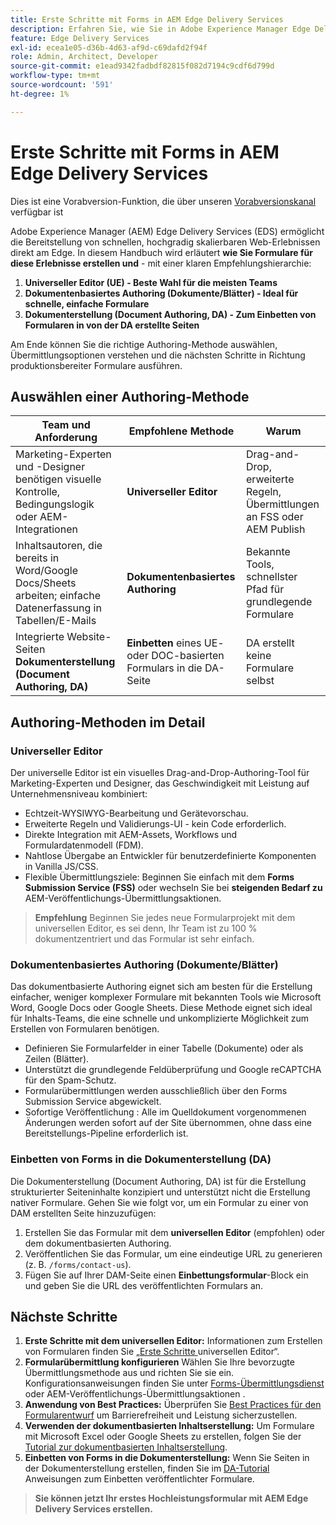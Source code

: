 ```yaml
---
title: Erste Schritte mit Forms in AEM Edge Delivery Services
description: Erfahren Sie, wie Sie in Adobe Experience Manager Edge Delivery Services leistungsstarke Formulare erstellen und bereitstellen, wobei der Schwerpunkt auf dem Authoring-Ansatz mit dem universellen Editor liegt.
feature: Edge Delivery Services
exl-id: ecea1e05-d36b-4d63-af9d-c69dafd2f94f
role: Admin, Architect, Developer
source-git-commit: e1ead9342fadbdf82815f082d7194c9cdf6d799d
workflow-type: tm+mt
source-wordcount: '591'
ht-degree: 1%

---
```



# Erste Schritte mit Forms in AEM Edge Delivery Services

<span class="preview"> Dies ist eine Vorabversion-Funktion, die über unseren <a href="https://experienceleague.adobe.com/docs/experience-manager-cloud-service/content/release-notes/prerelease.html?lang=de#new-features">Vorabversionskanal</a> verfügbar ist</span>

Adobe Experience Manager (AEM) Edge Delivery Services (EDS) ermöglicht die Bereitstellung von schnellen, hochgradig skalierbaren Web-Erlebnissen direkt am Edge. In diesem Handbuch wird erläutert **wie Sie Formulare für diese Erlebnisse erstellen und** - mit einer klaren Empfehlungshierarchie:

1. **Universeller Editor (UE) - Beste Wahl für die meisten Teams**
2. **Dokumentenbasiertes Authoring (Dokumente/Blätter) - Ideal für schnelle, einfache Formulare**
3. **Dokumenterstellung (Document Authoring, DA) - Zum Einbetten von Formularen in von der DA erstellte Seiten**

Am Ende können Sie die richtige Authoring-Methode auswählen, Übermittlungsoptionen verstehen und die nächsten Schritte in Richtung produktionsbereiter Formulare ausführen.



## Auswählen einer Authoring-Methode

| Team und Anforderung | Empfohlene Methode | Warum |
|--------------------|--------------------|-----|
| Marketing-Experten und -Designer benötigen visuelle Kontrolle, Bedingungslogik oder AEM-Integrationen | **Universeller Editor** | Drag-and-Drop, erweiterte Regeln, Übermittlungen an FSS oder AEM Publish |
| Inhaltsautoren, die bereits in Word/Google Docs/Sheets arbeiten; einfache Datenerfassung in Tabellen/E-Mails | **Dokumentenbasiertes Authoring** | Bekannte Tools, schnellster Pfad für grundlegende Formulare |
| Integrierte Website-Seiten **Dokumenterstellung (Document Authoring, DA)** | **Einbetten** eines UE- oder DOC-basierten Formulars in die DA-Seite | DA erstellt keine Formulare selbst |


## Authoring-Methoden im Detail

### Universeller Editor

Der universelle Editor ist ein visuelles Drag-and-Drop-Authoring-Tool für Marketing-Experten und Designer, das Geschwindigkeit mit Leistung auf Unternehmensniveau kombiniert:

* Echtzeit-WYSIWYG-Bearbeitung und Gerätevorschau.
* Erweiterte Regeln und Validierungs-UI - kein Code erforderlich.
* Direkte Integration mit AEM-Assets, Workflows und Formulardatenmodell (FDM).
* Nahtlose Übergabe an Entwickler für benutzerdefinierte Komponenten in Vanilla JS/CSS.
* Flexible Übermittlungsziele: Beginnen Sie einfach mit dem **Forms Submission Service (FSS)** oder wechseln Sie bei **steigenden Bedarf zu** AEM-Veröffentlichungs-Übermittlungsaktionen.

> **Empfehlung** Beginnen Sie jedes neue Formularprojekt mit dem universellen Editor, es sei denn, Ihr Team ist zu 100 % dokumentzentriert und das Formular ist sehr einfach.


### Dokumentenbasiertes Authoring (Dokumente/Blätter)

Das dokumentbasierte Authoring eignet sich am besten für die Erstellung einfacher, weniger komplexer Formulare mit bekannten Tools wie Microsoft Word, Google Docs oder Google Sheets. Diese Methode eignet sich ideal für Inhalts-Teams, die eine schnelle und unkomplizierte Möglichkeit zum Erstellen von Formularen benötigen.

* Definieren Sie Formularfelder in einer Tabelle (Dokumente) oder als Zeilen (Blätter).
* Unterstützt die grundlegende Feldüberprüfung und Google reCAPTCHA für den Spam-Schutz.
* Formularübermittlungen werden ausschließlich über den Forms Submission Service abgewickelt.
* Sofortige Veröffentlichung : Alle im Quelldokument vorgenommenen Änderungen werden sofort auf der Site übernommen, ohne dass eine Bereitstellungs-Pipeline erforderlich ist.


### Einbetten von Forms in die Dokumenterstellung (DA)

Die Dokumenterstellung (Document Authoring, DA) ist für die Erstellung strukturierter Seiteninhalte konzipiert und unterstützt nicht die Erstellung nativer Formulare. Gehen Sie wie folgt vor, um ein Formular zu einer von DAM erstellten Seite hinzuzufügen:

1. Erstellen Sie das Formular mit dem **universellen Editor** (empfohlen) oder dem dokumentbasierten Authoring.
2. Veröffentlichen Sie das Formular, um eine eindeutige URL zu generieren (z. B. `/forms/contact-us`).
3. Fügen Sie auf Ihrer DAM-Seite einen **Einbettungsformular**-Block ein und geben Sie die URL des veröffentlichten Formulars an.

<!-- 
## Feature Comparison

| Capability | Universal Editor | Document-Based | Document Authoring |
|------------|-----------------|----------------|--------------------|
| Visual drag-and-drop | ✅ | – | – |
| Advanced rules editor | ✅ | Limited | – |
| Attachments | ✅ | EA | – |
| reCAPTCHA Enterprise | ✅ | ✅ | Depends on embed |
| Submit to spreadsheet/email | ✅ (FSS) | ✅ (FSS) | Via embed |
| Submit to AEM workflows/FDM | ✅ | – | Via UE embed |
| Custom components (JS/CSS) | ✅ | ✅ | Via embed |
| Localization via Sites | ✅ | Manual | Via embed |

-->

## Nächste Schritte

1. **Erste Schritte mit dem universellen Editor:** Informationen zum Erstellen von Formularen finden Sie [ „Erste Schritte ](/help/edge/docs/forms/universal-editor/overview-universal-editor-for-edge-delivery-services-for-forms.md) universellen Editor“.
2. **Formularübermittlung konfigurieren** Wählen Sie Ihre bevorzugte Übermittlungsmethode aus und richten Sie sie ein. Konfigurationsanweisungen finden Sie unter [Forms-Übermittlungsdienst](/help/edge/docs/forms/configure-submission-action-for-eds-forms.md) oder AEM-Veröffentlichungs-Übermittlungsaktionen .
3. **Anwendung von Best Practices:** Überprüfen Sie [Best Practices für den Formularentwurf](/help/edge/docs/forms/universal-editor/best-practices-eds-forms.md) um Barrierefreiheit und Leistung sicherzustellen.
4. **Verwenden der dokumentbasierten Inhaltserstellung:** Um Formulare mit Microsoft Excel oder Google Sheets zu erstellen, folgen Sie der [Tutorial zur dokumentbasierten Inhaltserstellung](/help/edge/docs/forms/tutorial.md).
5. **Einbetten von Forms in die Dokumenterstellung:** Wenn Sie Seiten in der Dokumenterstellung erstellen, finden Sie im [DA-Tutorial](https://www.aem.live/developer/da-tutorial) Anweisungen zum Einbetten veröffentlichter Formulare.

> **Sie können jetzt Ihr erstes Hochleistungsformular mit AEM Edge Delivery Services erstellen.**